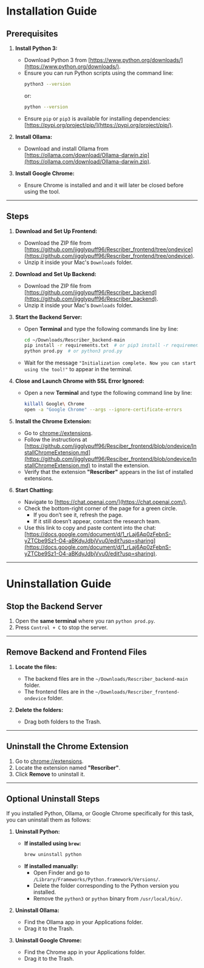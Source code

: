 # Installation Guide

## **Prerequisites**

1. **Install Python 3:**

   - Download Python 3 from [https://www.python.org/downloads/](https://www.python.org/downloads/).
   - Ensure you can run Python scripts using the command line:
     ```bash
     python3 --version
     ```
     or:
     ```bash
     python --version
     ```
   - Ensure `pip` or `pip3` is available for installing dependencies:  
     [https://pypi.org/project/pip/](https://pypi.org/project/pip/).

2. **Install Ollama:**

   - Download and install Ollama from [https://ollama.com/download/Ollama-darwin.zip](https://ollama.com/download/Ollama-darwin.zip).

3. **Install Google Chrome:**
   - Ensure Chrome is installed and and it will later be closed before using the tool.

---

## **Steps**

1. **Download and Set Up Frontend:**

   - Download the ZIP file from [https://github.com/jigglypuff96/Rescriber_frontend/tree/ondevice](https://github.com/jigglypuff96/Rescriber_frontend/tree/ondevice).
   - Unzip it inside your Mac's `Downloads` folder.

2. **Download and Set Up Backend:**

   - Download the ZIP file from [https://github.com/jigglypuff96/Rescriber_backend](https://github.com/jigglypuff96/Rescriber_backend).
   - Unzip it inside your Mac's `Downloads` folder.

3. **Start the Backend Server:**

   - Open **Terminal** and type the following commands line by line:
     ```bash
     cd ~/Downloads/Rescriber_backend-main
     pip install -r requirements.txt  # or pip3 install -r requirements.txt
     python prod.py  # or python3 prod.py
     ```
   - Wait for the message `"Initialization complete. Now you can start using the tool!"` to appear in the terminal.

4. **Close and Launch Chrome with SSL Error Ignored:**

   - Open a new **Terminal** and type the following command line by line:
     ```bash
     killall Google\ Chrome
     open -a "Google Chrome" --args --ignore-certificate-errors
     ```

5. **Install the Chrome Extension:**

   - Go to [chrome://extensions](chrome://extensions).
   - Follow the instructions at [https://github.com/jigglypuff96/Resciber_frontend/blob/ondevice/InstallChromeExtension.md](https://github.com/jigglypuff96/Resciber_frontend/blob/ondevice/InstallChromeExtension.md) to install the extension.
   - Verify that the extension **"Rescriber"** appears in the list of installed extensions.

6. **Start Chatting:**
   - Navigate to [https://chat.openai.com/](https://chat.openai.com/).
   - Check the bottom-right corner of the page for a green circle.
     - If you don’t see it, refresh the page.
     - If it still doesn’t appear, contact the research team.
   - Use this link to copy and paste content into the chat:  
     [https://docs.google.com/document/d/1_rLaj6Ap0zFebnS-yZTCbe9Sz1-O4-aBKdyJdbjVvu0/edit?usp=sharing](https://docs.google.com/document/d/1_rLaj6Ap0zFebnS-yZTCbe9Sz1-O4-aBKdyJdbjVvu0/edit?usp=sharing).

---

# Uninstallation Guide

## **Stop the Backend Server**

1. Open the **same terminal** where you ran `python prod.py`.
2. Press `Control + C` to stop the server.

---

## **Remove Backend and Frontend Files**

1. **Locate the files:**

   - The backend files are in the `~/Downloads/Rescriber_backend-main` folder.
   - The frontend files are in the `~/Downloads/Rescriber_frontend-ondevice` folder.

2. **Delete the folders:**
   - Drag both folders to the Trash.

---

## **Uninstall the Chrome Extension**

1. Go to [chrome://extensions](chrome://extensions).
2. Locate the extension named **"Rescriber"**.
3. Click **Remove** to uninstall it.

---

## **Optional Uninstall Steps**

If you installed Python, Ollama, or Google Chrome specifically for this task, you can uninstall them as follows:

1. **Uninstall Python:**

   - **If installed using `brew`:**
     ```bash
     brew uninstall python
     ```
   - **If installed manually:**
     - Open Finder and go to `/Library/Frameworks/Python.framework/Versions/`.
     - Delete the folder corresponding to the Python version you installed.
     - Remove the `python3` or `python` binary from `/usr/local/bin/`.

2. **Uninstall Ollama:**

   - Find the Ollama app in your Applications folder.
   - Drag it to the Trash.

3. **Uninstall Google Chrome:**
   - Find the Chrome app in your Applications folder.
   - Drag it to the Trash.
